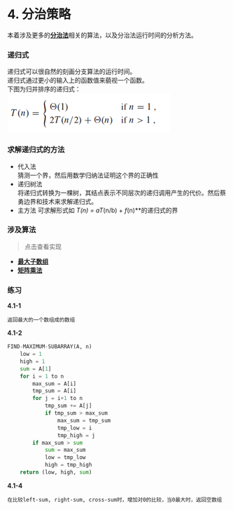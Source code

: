 # 4. 分治策略

本着涉及更多的[**分治法**](2.算法基础.md#分治法)相关的算法，以及分治法运行时间的分析方法。

### 递归式
递归式可以很自然的刻画分支算法的运行时间。  
递归式通过更小的输入上的函数值来藐视一个函数。  
下图为归并排序的递归式：  
![归并排序递归式](/.res/归并排序递归式.PNG)

### 求解递归式的方法
* 代入法  
猜测一个界，然后用数学归纳法证明这个界的正确性  
* 递归树法  
将递归式转换为一棵树，其结点表示不同层次的递归调用产生的代价。然后蔡勇边界和技术来求解递归式。  
* 主方法  可求解形式如 ***T*(n) = a*T*(n/b) + *f*(n)**的递归式的界  

### 涉及算法
> 点击查看实现
+ **[最大子数组](/Code/Algorithms/A-04-1-MaxSubArray/max_subarray_realization.c)**  
+ **[矩阵乘法](/Code/Algorithms/A-04-2-MatrixMultiply/matrix_multiply_realization.c)**

### 练习
**4.1-1**
```
返回最大的一个数组成的数组
```
**4.1-2**  
``` python
FIND-MAXIMUM-SUBARRAY(A, n)
    low = 1
    high = 1
    sum = A[1]
    for i = 1 to n
        max_sum = A[i]
        tmp_sum = A[i]
        for j = i+1 to n
            tmp_sum += A[j]
            if tmp_sum > max_sum
                max_sum = tmp_sum
                tmp_low = i
                tmp_high = j
        if max_sum > sum
            sum = max_sum
            low = tmp_low
            high = tmp_high
    return (low, high, sum)
```
**4.1-4**
```
在比较left-sum, right-sum, cross-sum时，增加对0的比较，当0最大时，返回空数组
```